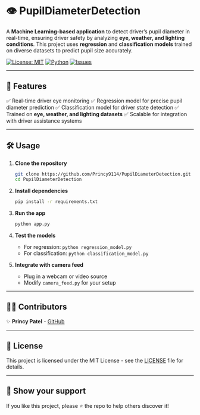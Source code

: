 # 👁️ PupilDiameterDetection

A **Machine Learning-based application** to detect driver’s pupil diameter in real-time, ensuring driver safety by analyzing **eye, weather, and lighting conditions**. This project uses **regression** and **classification models** trained on diverse datasets to predict pupil size accurately.

[![License: MIT](https://img.shields.io/badge/License-MIT-green.svg)](LICENSE) [![Python](https://img.shields.io/badge/Python-3.8+-blue.svg)](https://www.python.org/) [![Issues](https://img.shields.io/github/issues/Princy9114/PupilDiameterDetection)](https://github.com/Princy9114/PupilDiameterDetection/issues)

---

## 🚀 Features

✅ Real-time driver eye monitoring
✅ Regression model for precise pupil diameter prediction
✅ Classification model for driver state detection
✅ Trained on **eye, weather, and lighting datasets**
✅ Scalable for integration with driver assistance systems

---

## 🛠️ Usage

1. **Clone the repository**

   ```bash
   git clone https://github.com/Princy9114/PupilDiameterDetection.git
   cd PupilDiameterDetection
   ```

2. **Install dependencies**

   ```bash
   pip install -r requirements.txt
   ```

3. **Run the app**

   ```bash
   python app.py
   ```

4. **Test the models**

   * For regression: `python regression_model.py`
   * For classification: `python classification_model.py`

5. **Integrate with camera feed**

   * Plug in a webcam or video source
   * Modify `camera_feed.py` for your setup

---

## 👩‍💻 Contributors

✨ **Princy Patel** - [GitHub](https://github.com/Princy9114)

---

## 📄 License

This project is licensed under the MIT License - see the [LICENSE](LICENSE) file for details.

---

## 🌟 Show your support

If you like this project, please ⭐ the repo to help others discover it!
